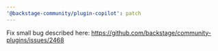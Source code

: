 ```yaml
---
'@backstage-community/plugin-copilot': patch
---
```


Fix small bug described here: https://github.com/backstage/community-plugins/issues/2468
